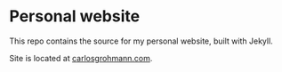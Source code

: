 # Personal website

This repo contains the source for my personal website, built with Jekyll.  

Site is located at [carlosgrohmann.com](http://carlosgrohmann.com).
